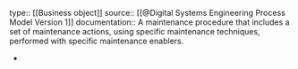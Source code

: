 type:: [[Business object]]
source:: [[@Digital Systems Engineering Process Model Version 1]]
documentation:: A maintenance procedure that includes a set of maintenance actions, using specific maintenance techniques, performed with specific maintenance enablers.

-